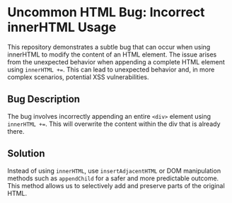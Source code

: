 # Uncommon HTML Bug: Incorrect innerHTML Usage

This repository demonstrates a subtle bug that can occur when using innerHTML to modify the content of an HTML element.  The issue arises from the unexpected behavior when appending a complete HTML element using `innerHTML +=`. This can lead to unexpected behavior and, in more complex scenarios, potential XSS vulnerabilities.

## Bug Description
The bug involves incorrectly appending an entire `<div>` element using `innerHTML +=`. This will overwrite the content within the div that is already there.

## Solution
Instead of using `innerHTML`, use `insertAdjacentHTML` or DOM manipulation methods such as `appendChild` for a safer and more predictable outcome. This method allows us to selectively add and preserve parts of the original HTML.